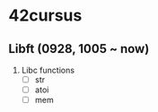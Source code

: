 # 42cursus
## Libft (0928, 1005 ~ now)
1. Libc functions</br>
      - [ ] str
      - [ ] atoi
      - [ ] mem
